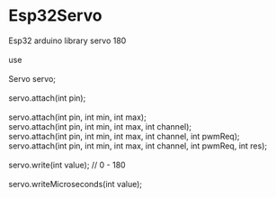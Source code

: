 # Esp32Servo
Esp32 arduino library servo 180 <br>
 <br>
use <br>
   <br>
  Servo servo; <br>
   <br>
  servo.attach(int pin);   <br>                 
  servo.attach(int pin, int min, int max);  <br>
  servo.attach(int pin, int min, int max, int channel); <br>
  servo.attach(int pin, int min, int max, int channel, int pwmReq); <br>
  servo.attach(int pin, int min, int max, int channel, int pwmReq, int res); <br>
 <br>
  servo.write(int value);   // 0 - 180      <br>         
  servo.writeMicroseconds(int value);   <br>
